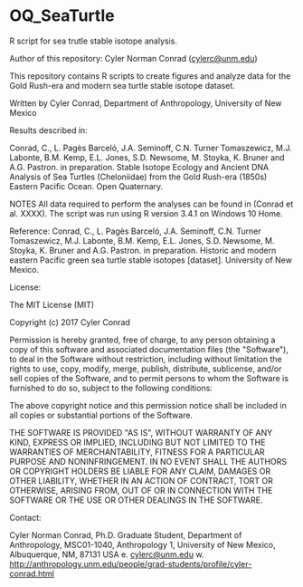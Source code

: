 # OQ_SeaTurtle
R script for sea trutle stable isotope analysis.

Author of this repository: Cyler Norman Conrad (cylerc@unm.edu)

This repository contains R scripts to create figures and analyze data for the Gold Rush-era and modern sea turtle stable isotope dataset.

Written by Cyler Conrad, Department of Anthropology, University of New Mexico

Results described in:

Conrad, C., L. Pagès Barceló, J.A. Seminoff, C.N. Turner Tomaszewicz, M.J. Labonte, B.M. Kemp, E.L. Jones, S.D. Newsome, M. Stoyka, K. Bruner and A.G. Pastron. in preparation. Stable Isotope Ecology and Ancient DNA Analysis of Sea Turtles (Cheloniidae) from the Gold Rush-era (1850s) Eastern Pacific Ocean. Open Quaternary. 

NOTES All data required to perform the analyses can be found in (Conrad et al. XXXX). The script was run using R version 3.4.1 on Windows 10 Home.

Reference: Conrad, C., L. Pagès Barceló, J.A. Seminoff, C.N. Turner Tomaszewicz, M.J. Labonte, B.M. Kemp, E.L. Jones, S.D. Newsome, M. Stoyka, K. Bruner and A.G. Pastron. in preparation. Historic and modern eastern Pacific green sea turtle stable isotopes [dataset]. University of New Mexico.

License:

The MIT License (MIT)

Copyright (c) 2017 Cyler Conrad 

Permission is hereby granted, free of charge, to any person obtaining a copy of this software and associated documentation files (the "Software"), to deal in the Software without restriction, including without limitation the rights to use, copy, modify, merge, publish, distribute, sublicense, and/or sell copies of the Software, and to permit persons to whom the Software is furnished to do so, subject to the following conditions:

The above copyright notice and this permission notice shall be included in all copies or substantial portions of the Software.

THE SOFTWARE IS PROVIDED "AS IS", WITHOUT WARRANTY OF ANY KIND, EXPRESS OR IMPLIED, INCLUDING BUT NOT LIMITED TO THE WARRANTIES OF MERCHANTABILITY, FITNESS FOR A PARTICULAR PURPOSE AND NONINFRINGEMENT. IN NO EVENT SHALL THE AUTHORS OR COPYRIGHT HOLDERS BE LIABLE FOR ANY CLAIM, DAMAGES OR OTHER LIABILITY, WHETHER IN AN ACTION OF CONTRACT, TORT OR OTHERWISE, ARISING FROM, OUT OF OR IN CONNECTION WITH THE SOFTWARE OR THE USE OR OTHER DEALINGS IN THE SOFTWARE.

Contact:

Cyler Norman Conrad, Ph.D. Graduate Student, Department of Anthropology, MSC01-1040, Anthropology 1, University of New Mexico, Albuquerque, NM, 87131 USA e. cylerc@unm.edu w. http://anthropology.unm.edu/people/grad-students/profile/cyler-conrad.html
